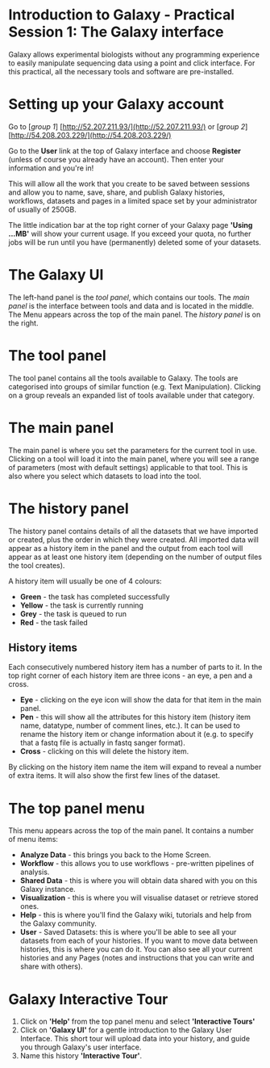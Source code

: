 # Introduction to Galaxy - Practical Session 1: The Galaxy interface

Galaxy allows experimental biologists without any programming experience to easily manipulate sequencing data using a point and click interface. For this practical, all the necessary tools and software are pre-installed.

# Setting up your Galaxy account

Go to [*group 1*] [http://52.207.211.93/](http://52.207.211.93/) or [*group 2*] [http://54.208.203.229/](http://54.208.203.229/)

Go to the **User** link at the top of Galaxy interface and choose **Register** (unless of course you already have an account). Then enter your information and you're in!

This will allow all the work that you create to be saved between sessions and allow you to name, save, share, and publish Galaxy histories, workflows, datasets and pages in a limited space set by your administrator of usually of 250GB.

The little indication bar at the top right corner of your Galaxy page **'Using ...MB'** will show your current usage. If you exceed your quota, no further jobs will be run until you have (permanently) deleted some of your datasets.

# The Galaxy UI

The left-hand panel is the *tool panel*, which contains our tools. The *main panel* is the interface between tools and data and is located in the middle. The Menu appears across the top of the main panel. The *history panel* is on the right.

# The tool panel

The tool panel contains all the tools available to Galaxy. The tools are categorised into groups of similar function (e.g. Text Manipulation). Clicking on a group reveals an expanded list of tools available under that category.

# The main panel

The main panel is where you set the parameters for the current tool in use. Clicking on a tool will load it into the main panel, where you will see a range of parameters (most with default settings) applicable to that tool. This is also where you select which datasets to load into the tool.

# The history panel

The history panel contains details of all the datasets that we have imported or created, plus the order in which they were created. All imported data will appear as a history item in the panel and the output from each tool will appear as at least one history item (depending on the number of output files the tool creates).

A history item will usually be one of 4 colours:

* **Green** - the task has completed successfully
* **Yellow** - the task is currently running
* **Grey** - the task is queued to run
* **Red** - the task failed

## History items

Each consecutively numbered history item has a number of parts to it. In the top right corner of each history item are three icons - an eye, a pen and a cross.

* **Eye** - clicking on the eye icon will show the data for that item in the main panel.
* **Pen** - this will show all the attributes for this history item (history item name, datatype, number of comment lines, etc.). It can be used to rename the history item or change information about it (e.g. to specify that a fastq file is actually in fastq sanger format).
* **Cross** - clicking on this will delete the history item.

By clicking on the history item name the item will expand to reveal a number of extra items. It will also show the first few lines of the dataset.

# The top panel menu

This menu appears across the top of the main panel. It contains a number of menu items:

* **Analyze Data** - this brings you back to the Home Screen.
* **Workflow** - this allows you to use workflows - pre-written pipelines of analysis.
* **Shared Data** - this is where you will obtain data shared with you on this Galaxy instance.
* **Visualization** - this is where you will visualise dataset or retrieve stored ones.
* **Help** - this is where you'll find the Galaxy wiki, tutorials and help from the Galaxy community.
* **User** - Saved Datasets: this is where you'll be able to see all your datasets from each of your histories. If you want to move data between histories, this is where you can do it. You can also see all your current histories and any Pages (notes and instructions that you can write and share with others).

# Galaxy Interactive Tour

1. Click on **'Help'** from the top panel menu and select **'Interactive Tours'**
2. Click on **'Galaxy UI'** for a gentle introduction to the Galaxy User Interface. This short tour will upload data into your history, and guide you through Galaxy's user interface.
3. Name this history **'Interactive Tour'**.
